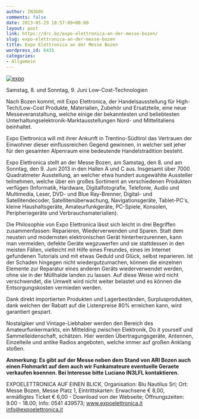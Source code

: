 ```yaml
---
author: IN3DOV
comments: false
date: 2013-05-29 18:57:09+00:00
layout: post
link: https://drc.bz/expo-elettronica-an-der-messe-bozen/
slug: expo-elettronica-an-der-messe-bozen
title: Expo Elettronica an der Messe Bozen
wordpress_id: 6435
categories:
- Allgemein
---
```


[![expo](https://drc.bz/wp-content/uploads/2013/05/expo-300x46.jpg)](https://drc.bz/wp-content/uploads/2013/05/expo.jpg)

Samstag, 8. und Sonntag, 9. Juni Low-Cost-Technologien


Nach Bozen kommt, mit Expo Elettronica, der Handelsausstellung für High-Tech/Low-Cost Produkte, Materialien, Zubehör und Ersatzteile, eine neue Messeveranstaltung, welche einige der bekanntesten und beliebtesten Unterhaltungselektronik-Marktausstellungen Nord- und Mittelitaliens beinhaltet.




Expo Elettronica will mit ihrer Ankunft in Trentino-Südtirol das Vertrauen der Einwohner dieser einflussreichen Gegend gewinnen, in welcher seit jeher für den gesamten Alpenraum eine bedeutende Handelstradition besteht.




Expo Elettronica stellt an der Messe Bozen, am Samstag, den 8. und am Sonntag, den 9. Juni 2013 in den Hallen A und C aus. Insgesamt über 7000 Quadratmeter Ausstellung, an welcher etwa hundert ausgewählte Aussteller teilnehmen, welche über ein großes Sortiment an verschiedenen Produkten verfügen (Informatik, Hardware, Digitalfotografie, Telefonie, Audio und Multimedia, Leser, DVD- und Blue Ray-Brenner, Digital- und Satellitendecoder, Satellitenüberwachung, Navigationsgeräte, Tablet-PC's, kleine Haushaltsgeräte, Amateurfunkgeräte, PC-Spiele, Konsolen, Peripheriegeräte und Verbrauchsmaterialien).




Die Philosophie von Expo Elettronica lässt sich leicht in drei Begriffen zusammenfassen: Reparieren, Wiederverwenden und Sparen. Statt dem neusten und modernsten elektronischen Gerät hinterherzurennen, kann man vermeiden, defekte Geräte wegzuwerfen und sie stattdessen in den meisten Fällen, vielleicht mit Hilfe eines Freundes, eines im Internet gefundenen Tutorials und mit etwas Geduld und Glück, selbst reparieren. Ist der Schaden hingegen nicht wiedergutzumachen, können die einzelnen Elemente zur Reparatur eines anderen Geräts wiederverwendet werden, ohne sie in der Müllhalde landen zu lassen. Auf diese Weise wird nicht verschwendet, die Umwelt wird nicht weiter belastet und es können die Entsorgungskosten vermieden werden.




Dank direkt importierten Produkten und Lagerbeständen, Surplusprodukten, dank welchen der Rabatt auf die Listenpreise 80% erreichen kann, wird garantiert gespart.




Nostalgiker und Vintage-Liebhaber werden den Bereich des Amateurfunkermarkts, ein Mittelding zwischen Elektronik, Do it yourself und Sammelleidenschaft, schätzen. Hier werden Übertragungsgeräte, Antennen, Einzelteile und antike Radios angeboten, welche immer auf großen Anklang stoßen.




**Anmerkung: Es gibt auf der Messe neben dem Stand von ARI Bozen auch einen Flohmarkt auf dem auch wir Funkamateure eventuelle Geraete verkaufen koennen. Bei Interesse bitte Luciano IN3LFL kontaktieren.**




EXPOELETTRONICA AUF EINEN BLICK, Organisation: Blu Nautilus Srl; Ort: Messe Bozen, Messe Platz 1, Eintrittskarten: Erwachsene € 8,00, ermäßigtes Ticket € 6,00 - Download von der Webseite; Öffnungszeiten: 9.00 - 18.00; Info: 0541 439573; www.expoelettronica.it info@expoelettronica.it



